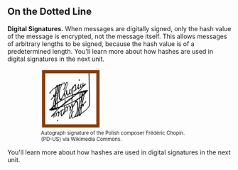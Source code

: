 
## On the Dotted Line
**Digital Signatures.** When messages are digitally signed, only the hash value of the message is encrypted, not the message itself. This allows messages of arbitrary lengths to be signed, because the hash value is of a predetermined length. 
You'll learn more about how hashes are used in digital signatures in the next unit.

<figure class="snippetimg" style="margin: 0 auto;width:70%">

  <img src=".guides/img/Chopinsig.PNG" alt="Autograph signature of the Polish composer Frédéric Chopin.">
  <figcaption style="font-size: 0.8em; text-align: left;">Autograph signature of the Polish composer Frédéric Chopin.
</br>
 {PD-US} via Wikimedia Commons.</figcaption>
</figure>

You'll learn more about how hashes are used in digital signatures in the next unit.